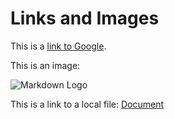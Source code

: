 # Links and Images

This is a [link to Google](https://www.google.com).

This is an image:

![Markdown Logo](https://markdown-here.com/img/icon256.png)

This is a link to a local file: [Document](./document.pdf)

